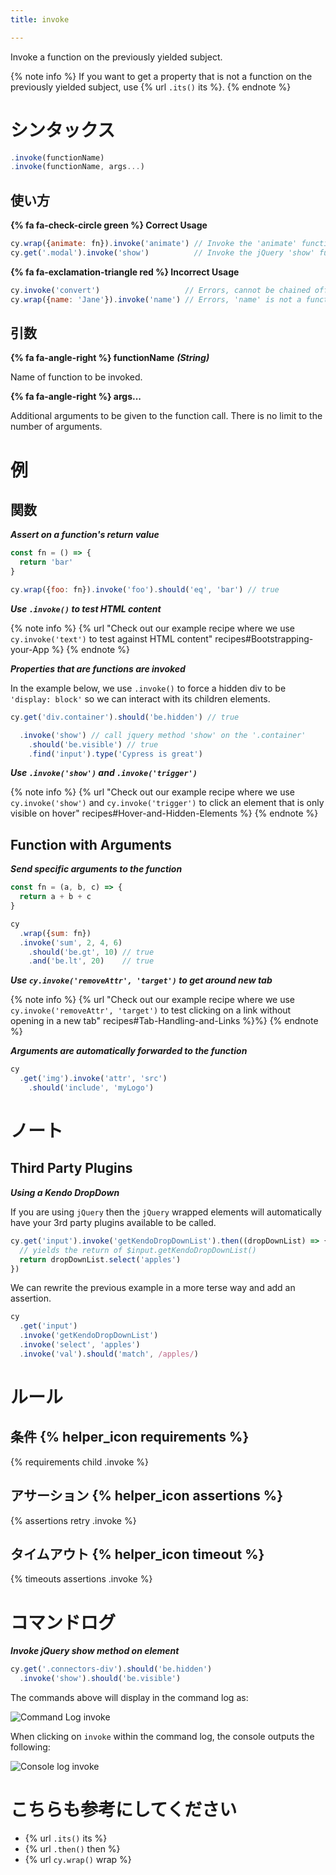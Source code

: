 ```yaml
---
title: invoke

---
```


Invoke a function on the previously yielded subject.

{% note info %}
If you want to get a property that is not a function on the previously yielded subject, use {% url `.its()` its %}.
{% endnote %}

# シンタックス

```javascript
.invoke(functionName)
.invoke(functionName, args...)
```

## 使い方

**{% fa fa-check-circle green %} Correct Usage**

```javascript
cy.wrap({animate: fn}).invoke('animate') // Invoke the 'animate' function
cy.get('.modal').invoke('show')          // Invoke the jQuery 'show' function
```

**{% fa fa-exclamation-triangle red %} Incorrect Usage**

```javascript
cy.invoke('convert')                   // Errors, cannot be chained off 'cy'
cy.wrap({name: 'Jane'}).invoke('name') // Errors, 'name' is not a function
```

## 引数

**{% fa fa-angle-right %} functionName**  ***(String)***

Name of function to be invoked.

**{% fa fa-angle-right %} args...**

Additional arguments to be given to the function call. There is no limit to the number of arguments.

# 例

## 関数

***Assert on a function's return value***

```javascript
const fn = () => {
  return 'bar'
}

cy.wrap({foo: fn}).invoke('foo').should('eq', 'bar') // true
```

***Use `.invoke()` to test HTML content***

{% note info %}
{% url "Check out our example recipe where we use `cy.invoke('text')` to test against HTML content" recipes#Bootstrapping-your-App %}
{% endnote %}

***Properties that are functions are invoked***

In the example below, we use `.invoke()` to force a hidden div to be `'display: block'` so we can interact with its children elements.

```javascript
cy.get('div.container').should('be.hidden') // true

  .invoke('show') // call jquery method 'show' on the '.container'
    .should('be.visible') // true
    .find('input').type('Cypress is great')
```

***Use `.invoke('show')` and `.invoke('trigger')`***

{% note info %}
{% url "Check out our example recipe where we use `cy.invoke('show')` and `cy.invoke('trigger')` to click an element that is only visible on hover" recipes#Hover-and-Hidden-Elements %}
{% endnote %}

## Function with Arguments

***Send specific arguments to the function***

```javascript
const fn = (a, b, c) => {
  return a + b + c
}

cy
  .wrap({sum: fn})
  .invoke('sum', 2, 4, 6)
    .should('be.gt', 10) // true
    .and('be.lt', 20)    // true
```

***Use `cy.invoke('removeAttr', 'target')` to get around new tab***

{% note info %}
{% url "Check out our example recipe where we use `cy.invoke('removeAttr', 'target')` to test clicking on a link without opening in a new tab" recipes#Tab-Handling-and-Links %}%}
{% endnote %}

***Arguments are automatically forwarded to the function***

```javascript
cy
  .get('img').invoke('attr', 'src')
    .should('include', 'myLogo')
```

# ノート

## Third Party Plugins

***Using a Kendo DropDown***

If you are using `jQuery` then the `jQuery` wrapped elements will automatically have your 3rd party plugins available to be called.

```javascript
cy.get('input').invoke('getKendoDropDownList').then((dropDownList) => {
  // yields the return of $input.getKendoDropDownList()
  return dropDownList.select('apples')
})
```

We can rewrite the previous example in a more terse way and add an assertion.

```javascript
cy
  .get('input')
  .invoke('getKendoDropDownList')
  .invoke('select', 'apples')
  .invoke('val').should('match', /apples/)
```

# ルール

## 条件 {% helper_icon requirements %}

{% requirements child .invoke %}

## アサーション {% helper_icon assertions %}

{% assertions retry .invoke %}

## タイムアウト {% helper_icon timeout %}

{% timeouts assertions .invoke %}

# コマンドログ

***Invoke jQuery show method on element***

```javascript
cy.get('.connectors-div').should('be.hidden')
  .invoke('show').should('be.visible')
```

The commands above will display in the command log as:

![Command Log invoke](/img/api/invoke/invoke-jquery-show-on-element-for-testing.png)

When clicking on `invoke` within the command log, the console outputs the following:

![Console log invoke](/img/api/invoke/log-function-invoked-and-return.png)

# こちらも参考にしてください

- {% url `.its()` its %}
- {% url `.then()` then %}
- {% url `cy.wrap()` wrap %}
